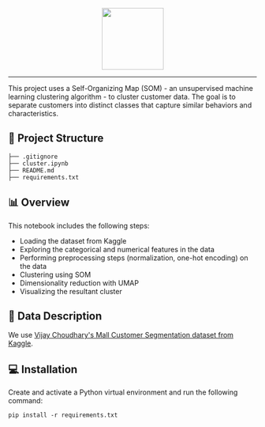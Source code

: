 <p align="center">
  <img src="https://github.com/user-attachments/assets/db20243e-eade-4235-8c8b-bd7b54072530" height="125px"></img>
</p>

---
This project uses a Self-Organizing Map (SOM) - an unsupervised machine learning clustering algorithm - to cluster customer data. The goal is to separate customers into distinct classes that capture similar behaviors and characteristics.

## 📁 Project Structure
```
├── .gitignore
├── cluster.ipynb
├── README.md
├── requirements.txt
```

## 📊 Overview
This notebook includes the following steps:
* Loading the dataset from Kaggle
* Exploring the categorical and numerical features in the data
* Performing preprocessing steps (normalization, one-hot encoding) on the data
* Clustering using SOM
* Dimensionality reduction with UMAP
* Visualizing the resultant cluster

## 📃 Data Description
We use [Vijay Choudhary's Mall Customer Segmentation dataset from Kaggle](https://www.kaggle.com/datasets/vjchoudhary7/customer-segmentation-tutorial-in-python).

## 💻 Installation
Create and activate a Python virtual environment and run the following command:
```
pip install -r requirements.txt
```

